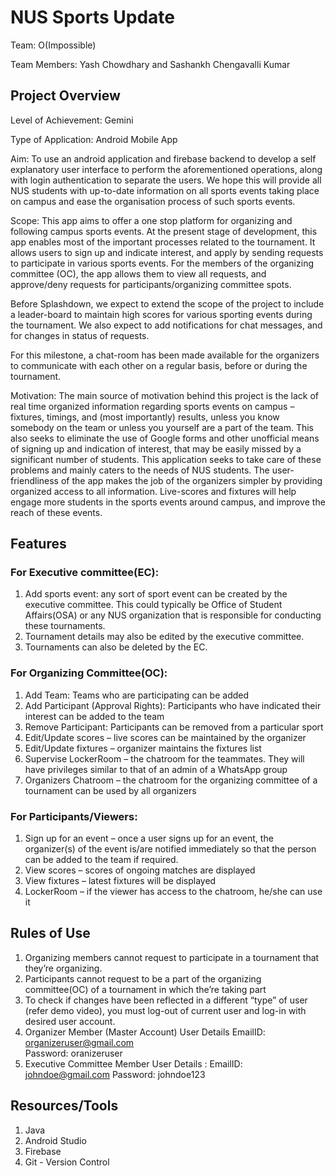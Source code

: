 # NUS Sports Update
Team: O(Impossible) 

Team Members: Yash Chowdhary and Sashankh Chengavalli Kumar
## Project Overview 

Level of Achievement: Gemini

Type of Application: Android Mobile App

Aim: To use an android application and firebase backend to develop a self explanatory user interface to perform the aforementioned operations, along with login authentication to separate the users. We hope this will provide all NUS students with up-to-date information on all sports events taking place on campus and ease the organisation process of such sports events.

Scope: This app aims to offer a one stop platform for organizing and following campus sports events. At the present stage of development, this app enables most of the important processes related to the tournament. It allows users to sign up and indicate interest, and apply by sending requests to participate in various sports events. For the members of the organizing committee (OC), the app allows them to view all requests, and approve/deny requests for participants/organizing committee spots.

Before Splashdown, we expect to extend the scope of the project to include a leader-board to maintain high scores for various sporting events during the tournament. We also expect to add notifications for chat messages, and for changes in status of requests. 

For this milestone, a chat-room has been made available for the organizers to communicate with each other on a regular basis, before or during the tournament.  

Motivation: The main source of motivation behind this project is the lack of real time organized information regarding sports events on campus – fixtures, timings, and (most importantly) results, unless you know somebody on the team or unless you yourself are a part of the team. This also seeks to eliminate the use of Google forms and other unofficial means of signing up and indication of interest, that may be easily missed by a significant number of students. This application seeks to take care of these problems and mainly caters to the needs of NUS students. The user-friendliness of the app makes the job of the organizers simpler by providing organized access to all information. Live-scores and fixtures will help engage more students in the sports events around campus, and improve the reach of these events. 

## Features
### For Executive committee(EC): 

  1. Add sports event: any sort of sport event can be created by the executive committee. This could typically be Office of Student Affairs(OSA) or any NUS organization that is responsible for conducting these tournaments. 
  2. Tournament details may also be edited by the executive committee.
  3. Tournaments can also be deleted by the EC.

### For Organizing Committee(OC):

  1. Add Team: Teams who are participating can be added
  2. Add Participant (Approval Rights): Participants who have indicated their interest can be added to the team
  3. Remove Participant: Participants can be removed from a particular sport
  4. Edit/Update scores – live scores can be maintained by the organizer
  5. Edit/Update fixtures – organizer maintains the fixtures list
  6. Supervise LockerRoom – the chatroom for the teammates. They will have privileges similar to that of an admin of a WhatsApp group
  7. Organizers Chatroom – the chatroom for the organizing committee of a tournament can be used by all organizers 

### For Participants/Viewers:

  1. Sign up for an event – once a user signs up for an event, the organizer(s) of the event is/are notified immediately so that the person can be added to the team if required.
  2. View scores – scores of ongoing matches are displayed
  3. View fixtures – latest fixtures will be displayed
  4. LockerRoom – if the viewer has access to the chatroom, he/she can use it
    
## Rules of Use
  1. Organizing members cannot request to participate in a tournament that they’re organizing.
  2. Participants cannot request to be a part of the organizing committee(OC) of a tournament in which the’re taking part
  3. To check if changes have been reflected in a different “type” of user (refer demo video), you must log-out of current user and log-in with desired user account.
  4. Organizer Member (Master Account) User Details
  EmailID: organizeruser@gmail.com	
	Password: oranizeruser
  5. Executive Committee Member User Details :
	EmailID: johndoe@gmail.com
	Password: johndoe123

## Resources/Tools

  1. Java
  2. Android Studio
  3. Firebase
  4. Git - Version Control


